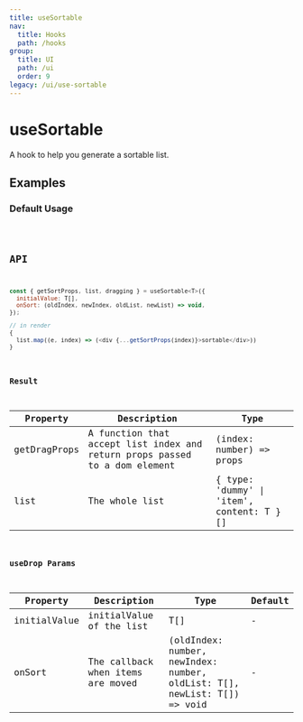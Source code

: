 ```yaml
---
title: useSortable
nav:
  title: Hooks
  path: /hooks
group:
  title: UI
  path: /ui
  order: 9
legacy: /ui/use-sortable
---
```


# useSortable

A hook to help you generate a sortable list.

## Examples

### Default Usage

<code src="./demo/demo1.tsx" />

## API

```javascript
const { getSortProps, list, dragging } = useSortable<T>({
  initialValue: T[],
  onSort: (oldIndex, newIndex, oldList, newList) => void,
});

// in render
{
  list.map((e, index) => (<div {...getSortProps(index)}>sortable</div>))
}
```

### Result

| Property | Description                               | Type                    |
|----------|-------------------------------------------|-------------------------|
| getDragProps  | A function that accept list index and return props passed to a dom element | (index: number) => props |
| list  | The whole list | { type: 'dummy' \| 'item', content: T }[] |

### useDrop Params

| Property    | Description                                         | Type                   | Default |
|---------|----------------------------------------------|------------------------|--------|
| initialValue | initialValue of the list | T[] | -      |
| onSort | The callback when items are moved | (oldIndex: number, newIndex: number, oldList: T[], newList: T[]) => void | -      |
